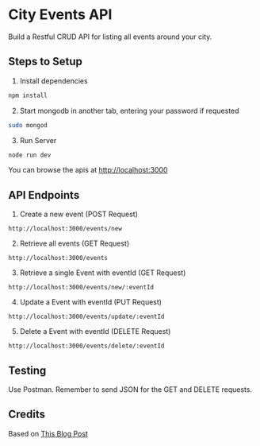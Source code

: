 # City Events API

Build a Restful CRUD API for listing all events around your city.

## Steps to Setup

1. Install dependencies

```bash
npm install
```

2. Start mongodb in another tab, entering your password if requested
```bash
sudo mongod
```

3. Run Server

```bash
node run dev
```

You can browse the apis at <http://localhost:3000>

## API Endpoints

1. Create a new event (POST Request)
```http
http://localhost:3000/events/new
```
2. Retrieve all events (GET Request)
```http
http://localhost:3000/events
```

3. Retrieve a single Event with eventId (GET Request)
```http
http://localhost:3000/events/new/:eventId
```
4. Update a Event with eventId (PUT Request)
```http
http://localhost:3000/events/update/:eventId
```
5. Delete a Event with eventId (DELETE Request)
```http
http://localhost:3000/events/delete/:eventId
```

## Testing

Use Postman. Remember to send JSON for the GET and DELETE requests.

## Credits

Based on [This Blog Post](https://www.callicoder.com/node-js-express-mongodb-restful-crud-api-tutorial/)
